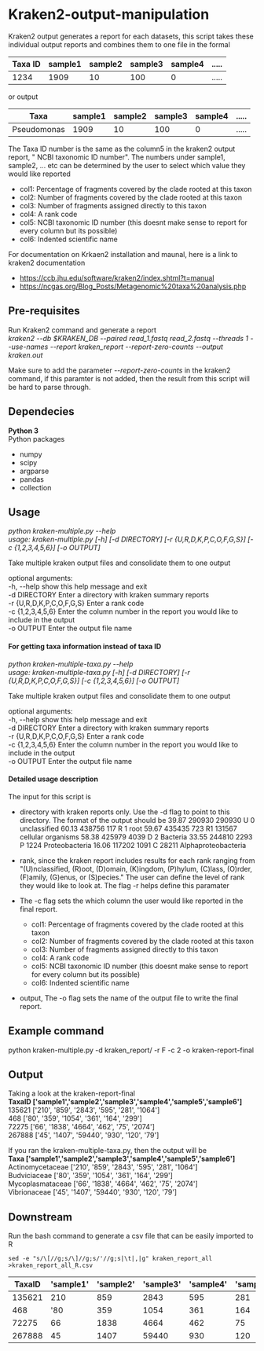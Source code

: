 # Kraken2-output-manipulation
Kraken2 output generates a report for each datasets, this script takes these individual output reports and combines them to one file in the formal 

|Taxa ID| sample1|     sample2|     sample3|     sample4| .....| 
|--------|-------|------------|------------|------------|------|
|1234   |    1909|          10|        100 |         0  |     ..... |

or output 

|Taxa     |sample1     |sample2     |sample3    | sample4     |..... | 
|--------|-------|------------|------------|------------|------|
|Pseudomonas | 1909    |      10    |    100    |     0       | .....| 


The Taxa ID number is the same as the column5 in the kraken2 output report, " NCBI taxonomic ID number". 
The numbers under sample1, sample2, ... etc can be determined by the user to select which value they would like reported 
- col1: Percentage of fragments covered by the clade rooted at this taxon
- col2: Number of fragments covered by the clade rooted at this taxon
- col3: Number of fragments assigned directly to this taxon
- col4: A rank code
- col5: NCBI taxonomic ID number (this doesnt make sense to report for every column but its possible)
- col6: Indented scientific name

For documentation on Krkaen2 installation and maunal, here is a link to kraken2 documentation 
- https://ccb.jhu.edu/software/kraken2/index.shtml?t=manual
- https://ncgas.org/Blog_Posts/Metagenomic%20taxa%20analysis.php

## Pre-requisites 
Run Kraken2 command and generate a report \
*kraken2 --db $KRAKEN_DB --paired read_1.fastq read_2.fastq --threads 1 --use-names --report kraken_report --report-zero-counts --output kraken.out*

Make sure to add the parameter *--report-zero-counts* in the kraken2 command, if this paramter is not added, then the result from this script will be hard to parse through. 

## Dependecies 
**Python 3** \
Python packages 
- numpy 
- scipy
- argparse
- pandas 
- collection 

## Usage 
*python kraken-multiple.py --help \
usage: kraken-multiple.py [-h] [-d DIRECTORY] [-r {U,R,D,K,P,C,O,F,G,S}] [-c {1,2,3,4,5,6}] [-o OUTPUT]* 

Take multiple kraken output files and consolidate them to one output 

optional arguments: \
  -h, --help                show this help message and exit \
  -d DIRECTORY              Enter a directory with kraken summary reports \
  -r {U,R,D,K,P,C,O,F,G,S}  Enter a rank code \
  -c {1,2,3,4,5,6}          Enter the column number in the report you would like to include in the output \
  -o OUTPUT                 Enter the output file name 

#### For getting taxa information instead of taxa ID 

*python kraken-multiple-taxa.py --help \
usage: kraken-multiple-taxa.py [-h] [-d DIRECTORY] [-r {U,R,D,K,P,C,O,F,G,S}] [-c {1,2,3,4,5,6}] [-o OUTPUT]* 

Take multiple kraken output files and consolidate them to one output

optional arguments: \
  -h, --help                show this help message and exit \
  -d DIRECTORY              Enter a directory with kraken summary reports \
  -r {U,R,D,K,P,C,O,F,G,S}  Enter a rank code \
  -c {1,2,3,4,5,6}          Enter the column number in the report you would like to include in the output \
  -o OUTPUT                 Enter the output file name 

#### Detailed usage description 
 The input for this script is 
 - directory with kraken reports only. Use the -d flag to point to this directory. 
 The format of the output should be 
 39.87  290930  290930  U       0       unclassified
 60.13  438756  117     R       1       root
 59.67  435435  723     R1      131567    cellular organisms
 58.38  425979  4039    D       2           Bacteria
 33.55  244810  2293    P       1224          Proteobacteria
 16.06  117202  1091    C       28211           Alphaproteobacteria

- rank, since the kraken report includes results for each rank ranging from "(U)nclassified, (R)oot, (D)omain, (K)ingdom, (P)hylum, (C)lass, (O)rder, (F)amily, (G)enus, or (S)pecies." The user can define the level of rank they would like to look at. The flag -r helps define this paramater 

- The -c flag sets the which column the user would like reported in the final report. 
  - col1: Percentage of fragments covered by the clade rooted at this taxon
  - col2: Number of fragments covered by the clade rooted at this taxon
  - col3: Number of fragments assigned directly to this taxon
  - col4: A rank code
  - col5: NCBI taxonomic ID number (this doesnt make sense to report for every column but its possible)
  - col6: Indented scientific name
  
- output, The -o flag sets the name of the output file to write the final report. 

## Example command 
python kraken-multiple.py -d kraken_report/ -r F -c 2 -o kraken-report-final

## Output 
Taking a look at the kraken-report-final  \
**TaxaID  ['sample1','sample2','sample3','sample4','sample5','sample6']** \
135621  ['210', '859', '2843', '595', '281', '1064'] \
468     ['80', '359', '1054', '361', '164', '299'] \
72275   ['66', '1838', '4664', '462', '75', '2074'] \
267888  ['45', '1407', '59440', '930', '120', '79'] 

If you ran the kraken-multiple-taxa.py, then the output will be  \
**Taxa           ['sample1','sample2','sample3','sample4','sample5','sample6']** \
Actinomycetaceae ['210', '859', '2843', '595', '281', '1064'] \
Budviciaceae     ['80', '359', '1054', '361', '164', '299'] \
Mycoplasmataceae ['66', '1838', '4664', '462', '75', '2074'] \
Vibrionaceae     ['45', '1407', '59440', '930', '120', '79'] 

## Downstream 
Run the bash command to generate a csv file that can be easily imported to R 

    sed -e "s/\[//g;s/\]//g;s/'//g;s|\t|,|g" kraken_report_all >kraken_report_all_R.csv

|TaxaID  |'sample1'|'sample2'|'sample3'|'sample4'|'sample5'|'sample6'|
|---------|---------|----------|---------|---------|---------|---------|
|135621  |210|859| 2843| 595| 281| 1064|
|468     |'80|359|1054|361| 164 |299| 
|72275   |66|1838|4664|462|75| 2074|
|267888  |45|1407|59440|930|120|79|
